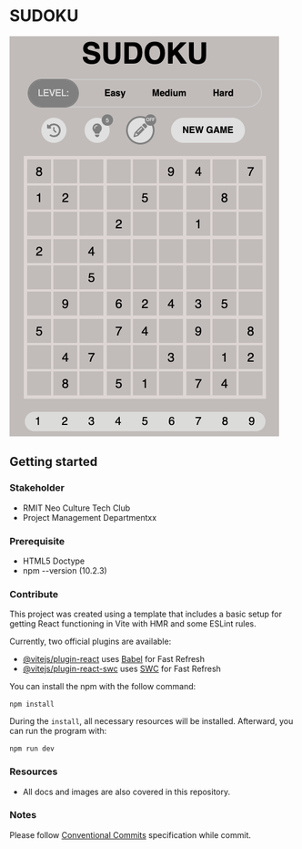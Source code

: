 # SUDOKU

<img src="Image/UI/mainscreen.png" alt="Sudoku - Main Screen">

## Getting started

### Stakeholder
- RMIT Neo Culture Tech Club
- Project Management Departmentxx

### Prerequisite
- HTML5 Doctype
- npm --version (10.2.3)

### Contribute
This project was created using a template that includes a basic setup for getting React functioning in Vite with HMR and some ESLint rules.

Currently, two official plugins are available:
- [@vitejs/plugin-react](https://github.com/vitejs/vite-plugin-react/blob/main/packages/plugin-react/README.md) uses [Babel](https://babeljs.io/) for Fast Refresh
- [@vitejs/plugin-react-swc](https://github.com/vitejs/vite-plugin-react-swc) uses [SWC](https://swc.rs/) for Fast Refresh

You can install the npm with the follow command:
```
npm install
```

During the `install`, all necessary resources will be installed. Afterward, you can run the program with:
```
npm run dev
```

### Resources
- All docs and images are also covered in this repository.

### Notes
Please follow [Conventional Commits](https://www.conventionalcommits.org/en/v1.0.0/) specification while commit.